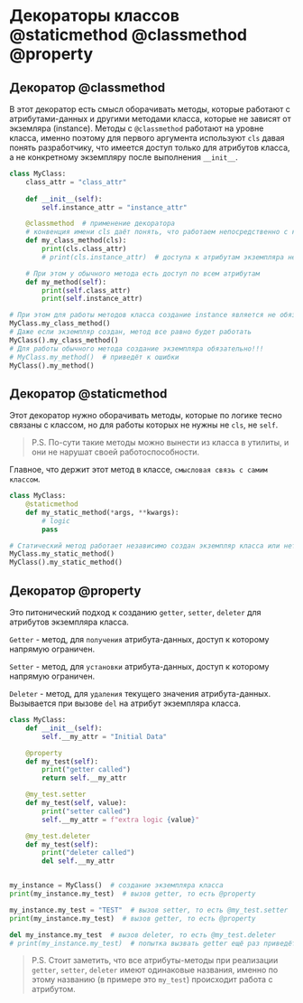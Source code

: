 # Декораторы классов @staticmethod @classmethod @property


## Декоратор @classmethod

В этот декоратор есть смысл оборачивать методы, которые работают с атрибутами-данных и другими методами класса,
которые не зависят от экземляра (instance). Методы с `@classmethod` работают на уровне класса,
именно поэтому для первого аргумента используют `cls` давая понять разработчику, что имеется доступ только
для атрибутов класса, а не конкретному экземпляру после выполнения  `__init__`.

```python
class MyClass:
    class_attr = "class_attr"
    
    def __init__(self):
        self.instance_attr = "instance_attr"

    @classmethod  # применение декоратора
    # конвенция имени cls даёт понять, что работаем непосредственно с классом
    def my_class_method(cls):
        print(cls.class_attr)
        # print(cls.instance_attr)  # доступа к атрибутам экземпляра не будет

    # При этом у обычного метода есть доступ по всем атрибутам
    def my_method(self):
        print(self.class_attr)
        print(self.instance_attr)

# При этом для работы методов класса создание instance является не обязательно
MyClass.my_class_method()
# Даже если экземпляр создан, метод все равно будет работать
MyClass().my_class_method()
# Для работы обычного метода создание экземпляра обязательно!!!
# MyClass.my_method()  # приведёт к ошибки
MyClass().my_method()
```

## Декоратор @staticmethod
Этот декоратор нужно оборачивать методы, которые по логике тесно связаны с классом,
но для работы которых не нужны не `cls`, не `self`.
> P.S. По-сути такие методы можно вынести из класса в утилиты, и они не нарушат своей работоспособности.

Главное, что держит этот метод в классе, `смысловая связь с самим классом`.
```python
class MyClass:
    @staticmethod
    def my_static_method(*args, **kwargs):
        # logic
        pass

# Статический метод работает независимо создан экземпляр класса или нет
MyClass.my_static_method()
MyClass().my_static_method()
```

## Декоратор @property

Это питонический подход к созданию `getter`, `setter`, `deleter` для атрибутов экземпляра класса.

`Getter` - метод, для `получения` атрибута-данных, доступ к которому напрямую ограничен.

`Setter` - метод, для `установки` атрибута-данных, доступ к которому напрямую ограничен.

`Deleter` - метод, для `удаления` текущего значения атрибута-данных.
Вызывается при вызове `del` на атрибут экземпляра класса.

```python
class MyClass:
    def __init__(self):
        self.__my_attr = "Initial Data"

    @property
    def my_test(self):
        print("getter called")
        return self.__my_attr

    @my_test.setter
    def my_test(self, value):
        print("setter called")
        self.__my_attr = f"extra logic {value}"

    @my_test.deleter
    def my_test(self):
        print("deleter called")
        del self.__my_attr


my_instance = MyClass()  # создание экземпляра класса
print(my_instance.my_test)  # вызов getter, то есть @property

my_instance.my_test = "TEST"  # вызов setter, то есть @my_test.setter
print(my_instance.my_test)  # вызов getter, то есть @property

del my_instance.my_test  # вызов deleter, то есть @my_test.deleter
# print(my_instance.my_test)  # попытка вызвать getter ещё раз приведёт к ошибки
```

> P.S. Стоит заметить, что все атрибуты-методы при реализации `getter`, `setter`, `deleter` имеют одинаковые названия,
>именно по этому названию (в примере это `my_test`) происходит работа с атрибутом.

